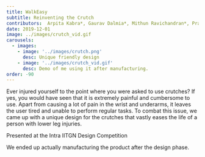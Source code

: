 ```yaml
---
title: WalkEasy 
subtitle: Reinventing the Crutch
contributors:  Arpita Kabra*, Gaurav Dalmia*, Mithun Ravichandran*, Prankush Agarwal*, Dwip Dalal*, Shruti Gupta*, Prof Manasi Kanetkar
date: 2019-12-01
image: ../images/crutch_vid.gif
carousels: 
  - images: 
    - image: '../images/crutch.png'
      desc: Unique friendly design
    - image: '../images/crutch_vid.gif'
      desc: Demo of me using it after manufacturing.
order: -90
---
```

Ever injured yourself to the point where you were asked to use crutches? If yes, you would have seen that it is extremely painful and cumbersome to use. Apart from causing a lot of pain in the wrist and underarms, it leaves the user tired and unable to perform regular tasks. To combat this issue, we came up with a unique design for the crutches that vastly eases the life of a person with lower leg injuries.

Presented at the Intra IITGN Design Competition 

We ended up actually manufacturing the product after the design phase. 